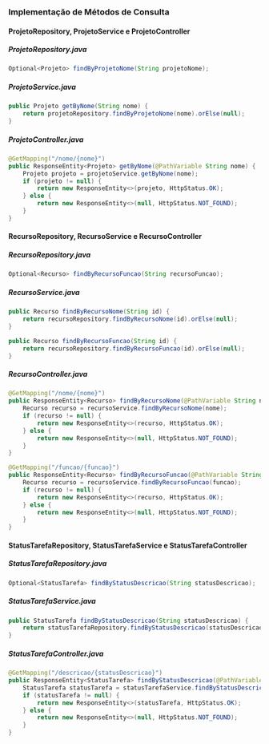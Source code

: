 ### Implementação de Métodos de Consulta

#### ProjetoRepository, ProjetoService e ProjetoController

##### ProjetoRepository.java

```java
Optional<Projeto> findByProjetoNome(String projetoNome);
```

##### ProjetoService.java

```java
public Projeto getByNome(String nome) {
    return projetoRepository.findByProjetoNome(nome).orElse(null);
}
```

##### ProjetoController.java

```java
@GetMapping("/nome/{nome}")
public ResponseEntity<Projeto> getByNome(@PathVariable String nome) {
    Projeto projeto = projetoService.getByNome(nome);
    if (projeto != null) {
        return new ResponseEntity<>(projeto, HttpStatus.OK);
    } else {
        return new ResponseEntity<>(null, HttpStatus.NOT_FOUND);
    }
}
```

#### RecursoRepository, RecursoService e RecursoController

##### RecursoRepository.java

```java
Optional<Recurso> findByRecursoFuncao(String recursoFuncao);
```

##### RecursoService.java

```java
public Recurso findByRecursoNome(String id) {
    return recursoRepository.findByRecursoNome(id).orElse(null);
}

public Recurso findByRecursoFuncao(String id) {
    return recursoRepository.findByRecursoFuncao(id).orElse(null);
}
```

##### RecursoController.java

```java
@GetMapping("/nome/{nome}")
public ResponseEntity<Recurso> findByRecursoNome(@PathVariable String nome) {
    Recurso recurso = recursoService.findByRecursoNome(nome);
    if (recurso != null) {
        return new ResponseEntity<>(recurso, HttpStatus.OK);
    } else {
        return new ResponseEntity<>(null, HttpStatus.NOT_FOUND);
    }
}

@GetMapping("/funcao/{funcao}")
public ResponseEntity<Recurso> findByRecursoFuncao(@PathVariable String funcao) {
    Recurso recurso = recursoService.findByRecursoFuncao(funcao);
    if (recurso != null) {
        return new ResponseEntity<>(recurso, HttpStatus.OK);
    } else {
        return new ResponseEntity<>(null, HttpStatus.NOT_FOUND);
    }
}
```

#### StatusTarefaRepository, StatusTarefaService e StatusTarefaController

##### StatusTarefaRepository.java

```java
Optional<StatusTarefa> findByStatusDescricao(String statusDescricao);
```

##### StatusTarefaService.java

```java
public StatusTarefa findByStatusDescricao(String statusDescricao) {
    return statusTarefaRepository.findByStatusDescricao(statusDescricao).orElse(null);
}
```

##### StatusTarefaController.java

```java
@GetMapping("/descricao/{statusDescricao}")
public ResponseEntity<StatusTarefa> findByStatusDescricao(@PathVariable String statusDescricao) {
    StatusTarefa statusTarefa = statusTarefaService.findByStatusDescricao(statusDescricao);
    if (statusTarefa != null) {
        return new ResponseEntity<>(statusTarefa, HttpStatus.OK);
    } else {
        return new ResponseEntity<>(null, HttpStatus.NOT_FOUND);
    }
}
```
